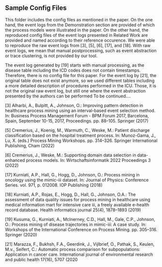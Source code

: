 ## Sample Config Files
This folder includes the config files as mentioned in the paper. On the one hand, the event logs from the Demonstration section are provided of which the process models were illustrated in the paper.
On the other hand, the reproduced config files of the event logs presented in Related Work are provided and named according to their reference occurence. We were able to reproduce the raw event logs from [3], [5], [6], [17], and [18].
With raw event logs, we mean that manual postprocessing, such as event abstraction or trace clustering, is not provided by our tool.

The event log generated by [19] starts with manual processing, as the disease table including the ICD codes does not contain timestamps. Therefore, there is no config file for this paper. For the event log by [21], the original table does not exist anymore, so we used different tables including a more detailed description of procedures performed in the ICU. Those, it is not the original raw event log, but still one where the event abstraction presented by the authors can be performed
To be continued....







[3] Alharbi, A., Bulpitt, A., Johnson, O.: Improving pattern detection in healthcare process mining using an interval-based event selection method. In: Business Process Management Forum - BPM Forum 2017, Barcelona, Spain, September 10-15, 2017, Proceedings. pp. 88–105. Springer (2017)

[5] Cremerius, J., Koenig, M., Warmuth, C., Weske, M.: Patient discharge classification based on the hospital treatment process. In: Munoz-Gama, J., Lu, X. (eds.) Process Mining Workshops. pp. 314–326. Springer International Publishing, Cham (2022)

[6] Cremerius, J., Weske, M.: Supporting domain data selection in data-enhanced process models. In: Wirtschaftsinformatik 2022 Proceedings 3 (2022)

[17] Kurniati, A.P., Hall, G., Hogg, D., Johnson, O.: Process mining in oncology using the mimic-iii dataset. In: Journal of Physics: Conference Series. vol. 971, p. 012008. IOP Publishing (2018)

[18] Kurniati, A.P., Rojas, E., Hogg, D., Hall, G., Johnson, O.A.: The assessment of data quality issues for process mining in healthcare using medical information mart for intensive care iii, a freely available e-health record database. Health informatics journal 25(4), 1878–1893 (2019)

[19] Kusuma, G., Kurniati, A., McInerney, C.D., Hall, M., Gale, C.P., Johnson, O.: Process mining of disease trajectories in mimic-iii: A case study. In: Workshops of the International Conference on Process Mining. pp. 305–316. Springer (2020)

[21] Marazza, F., Bukhsh, F.A., Geerdink, J., Vijlbrief, O., Pathak, S., Keulen, M.v., Seifert, C.: Automatic process comparison for subpopulations: Application in cancer care. International journal of environmental research and public health 17(16), 5707 (2020
